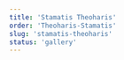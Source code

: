 ```yaml
---
title: 'Stamatis Theoharis'
order: 'Theoharis-Stamatis'
slug: 'stamatis-theoharis'
status: 'gallery'
---
```

